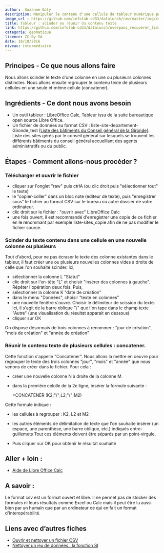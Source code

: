 ```yaml
---
author:  Suzanne Galy
description: Manipuler le contenu d'une cellule de tableur numérique pour extraire des données
image_url : https://github.com/infolab-cd33/datalunch/raw/master/img/csv/file_formats_4_csv-512.png
title: Tableur : scinder ou réunir du contenu texte
link: https://github.com/infolab-cd33/datalunch/overpass_recuperer_limite_commune.md
categorie: geomatique
licence: CC-By-SA
date: 10/10/2016
niveau: intermédiaire
---
```


## Principes - Ce que nous allons faire
Nous allons scinder le texte d'une colonne en une ou plusieurs colonnes distinctes. Nous allons ensuite regrouper le contenu texte de plusieurs cellules en une seule et même cellule (concatener).

## Ingrédients - Ce dont nous avons besoin

- Un outil tableur : [LibreOffice Calc](https://fr.libreoffice.org/download/libreoffice-stable/),
Tableur issu de la suite bureautique open source Libre Office.
- Un fichier de données au format CSV : liste-site-departement-Gironde_test [[Liste des bâtiments du Conseil général de la Gironde](https://github.com/infolab-cd33/datalunch/blob/master/img/nettoyer/liste-sites-departement-Gironde_test.csv)].
Liste des sites gérés par le conseil général sur lesquels se trouvent les différents bâtiments du conseil général accueillant des agents administratifs ou du public.

## Étapes - Comment allons-nous procéder ?

### Télécharger et ouvrir le fichier

* cliquer sur l'onglet "raw" puis ctrlA (ou clic droit puis "sélectionner tout" le texte)
* le "copier-coller" dans un bloc note (éditeur de texte), puis "enregistrer sous" le fichier au format CSV sur le bureau ou autre dossier de votre ordinateur.
* clic droit sur le fichier : "ouvrir avec" LibreOffice Calc
* une fois ouvert, il est recommandé d'enregistrer une copie de ce fichier en le renommant par exemple liste-sites_copie afin de ne pas modifier le fichier source.

### Scinder du texte contenu dans une cellule en une nouvelle colonne ou plusieurs

Tout d'abord, pour ne pas écraser le texte des colonne existantes dans le tableur, il faut créer une ou plusieurs nouvelles colonnes vides à droite de celle que l'on souhaite scinder.
Ici,
* sélectionner la colonne L "Statut"
* clic droit sur l'en-tête "L" et choisir "insérer des colonnes à gauche". Répéter l'opération deux fois.
Puis,
* sélectionner la colonne K "date de création"
* dans le menu "Données", choisir "texte en colonnes"
* une nouvelle fenêtre s'ouvre. Choisir le délimiteur de scission du texte. Ici, il s'agit de la barre oblique "/" que l'on tape dans le champ texte "Autre" (une visualisation du résultat apparait en dessous)
* cliquer sur OK

On dispose désormais de trois colonnes à renommer : "jour de création", "mois de création" et "année de création"

### Réunir le contenu texte de plusieurs cellules : concatener.

Cette fonction s'appelle "Concatener". Nous allons la mettre en oeuvre pour regrouper le texte des trois colonnes "jour", "mois" et "année" que nous venons de créer dans le fichier.
Pour cela :
* créer une nouvelle colonne N à droite de la colonne M.
* dans la première celulle de la 2e ligne, insérer la formule suivante :

    =CONCATENER (K2;"/";L2;"/";M2)

Cette formule indique :
* les cellules à regrouper : K2, L2 et M2
* les autres éléments de délimitation de texte que l'on souhaite insérer (un espace, une parenthèse, une barre oblique, etc.) indiqués entre-guillemets
Tout ces éléments doivent être séparés par un point-virgule.

* Puis cliquer sur OK pour obtenir le résultat souhaité

## Aller + loin :
* [Aide de Libre Office Calc](https://help.libreoffice.org/Calc/Welcome_to_the_Calc_Help/fr)

## A savoir :
Le format csv est un format ouvert et libre. Il ne permet pas de stocker des formules ni leurs résultats comme Excel ou Calc mais il peut être lu aussi bien par un humain que par un ordinateur ce qui en fait un format d'interopérabilité.

## Liens avec d’autres fiches
* [Ouvrir et nettoyer un fichier CSV](./#fiche/ouvrir_et_nettoyer_fichier_csv.md)
* [Nettoyer un jeu de données : la fonction SI](./#fiche/Nettoyer_des_donnees_fonction_SI.md)
